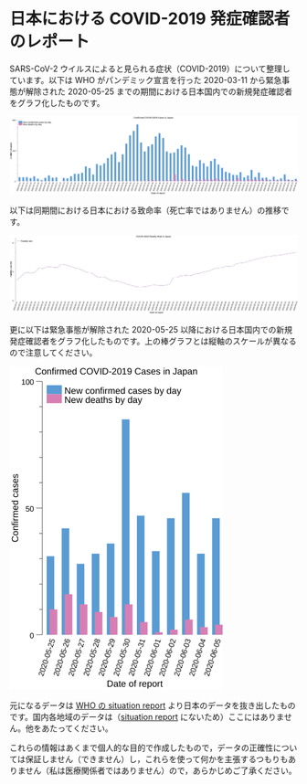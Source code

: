 # 日本における COVID-2019 発症確認者のレポート

SARS-CoV-2 ウイルスによると見られる症状（COVID-2019）について整理しています。以下は WHO がパンデミック宣言を行った 2020-03-11 から緊急事態が解除された 2020-05-25 までの期間における日本国内での新規発症確認者をグラフ化したものです。

![Confirmed COVID-2019 Cases in Japan](./covid-2019-new-cases-in-japan.png)

以下は同期間における日本における致命率（死亡率ではありません）の推移です。

![Confirmed COVID-2019 Fatality Rate in Japan](./covid-2019-fatality-rate-in-japan.png)

更に以下は緊急事態が解除された 2020-05-25 以降における日本国内での新規発症確認者をグラフ化したものです。上の棒グラフとは縦軸のスケールが異なるので注意してください。

![Confirmed COVID-2019 Cases in Japan](./covid-2019-new-cases-in-japan2.png)

元になるデータは [WHO の situation report](https://www.who.int/emergencies/diseases/novel-coronavirus-2019/situation-reports "COVID-19 situation reports") より日本のデータを抜き出したものです。国内各地域のデータは（[situation report](https://www.who.int/emergencies/diseases/novel-coronavirus-2019/situation-reports "COVID-19 situation reports") にないため）ここにはありません。他をあたってください。

これらの情報はあくまで個人的な目的で作成したもので，データの正確性については保証しません（できません）し，これらを使って何かを主張するつもりもありません（私は医療関係者ではありません）ので，あらかじめご了承ください。
